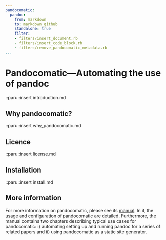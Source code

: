 ```yaml
---
pandocomatic:
  pandoc:
    from: markdown
    to: markdown_github
    standalone: true
    filter: 
    - filters/insert_document.rb
    - filters/insert_code_block.rb
    - filters/remove_pandocomatic_metadata.rb
...
```


# Pandocomatic—Automating the use of pandoc


::paru::insert introduction.md

## Why pandocomatic?

::paru::insert why_pandocomatic.md

## Licence

::paru::insert license.md

## Installation

::paru::insert install.md

## More information

For more information on pandocomatic, please see its
[manual](https://heerdebeer.org/Software/markdown/pandocomatic/). In it, the
usage and configuration of pandocomatic are detailed. Furthermore, the manual
contains two chapters describing typical use cases for pandocomatic: i)
automating setting up and running pandoc for a series of related papers and
ii) using pandocomatic as a static site generator.
